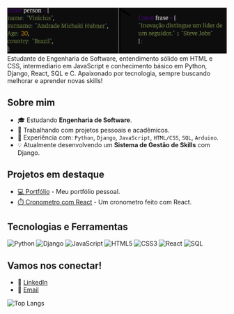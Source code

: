 ![Meu Banner](https://github.com/V1N1nam/V1N1nam/blob/main/banner%20git.png)
Estudante de Engenharia de Software, entendimento sólido em HTML e CSS, intermediario em JavaScript e conhecimento básico em Python, Django, React, SQL e C. Apaixonado por tecnologia, sempre buscando melhorar e aprender novas skills!

## Sobre mim
- 🎓 Estudando **Engenharia de Software**.
- 💼 Trabalhando com projetos pessoais e acadêmicos.
- 🔧 Experiência com: `Python`, `Django`, `JavaScript`, `HTML/CSS`, `SQL`, `Arduino`.
- 💡 Atualmente desenvolvendo um **Sistema de Gestão de Skills** com Django.

## Projetos em destaque
- [💻 Portfólio](https://github.com/V1N1nam/portfolio) - Meu portfólio pessoal.
- [⏱️ Cronometro com React](https://github.com/seuusuario/arduino-pyfirmata) - Um cronometro feito com React.

## Tecnologias e Ferramentas
![Python](https://img.shields.io/badge/-Python-3776AB?logo=python&logoColor=white&style=for-the-badge) ![Django](https://img.shields.io/badge/-Django-092E20?logo=django&logoColor=white&style=for-the-badge) ![JavaScript](https://img.shields.io/badge/-JavaScript-F7DF1E?logo=javascript&logoColor=black&style=for-the-badge)
![HTML5](https://img.shields.io/badge/-HTML5-E34F26?logo=html5&logoColor=white&style=for-the-badge) ![CSS3](https://img.shields.io/badge/-CSS3-1572B6?logo=css3&logoColor=white&style=for-the-badge) ![React](https://img.shields.io/badge/-React-61DAFB?logo=react&logoColor=black&style=for-the-badge)  ![SQL](https://img.shields.io/badge/-SQL-4479A1?logo=MySQL&logoColor=white&style=for-the-badge)


## Vamos nos conectar!
- 💼 [LinkedIn](https://www.linkedin.com/in/vinícius-andrade-michaki-hübner-95b612266/)
- 💌 [Email](mailto:contato.hubnervini@gmail.com.com)



![Top Langs](https://github-readme-stats.vercel.app/api?username=V1N1nam&show_icons=true&theme=radical)


